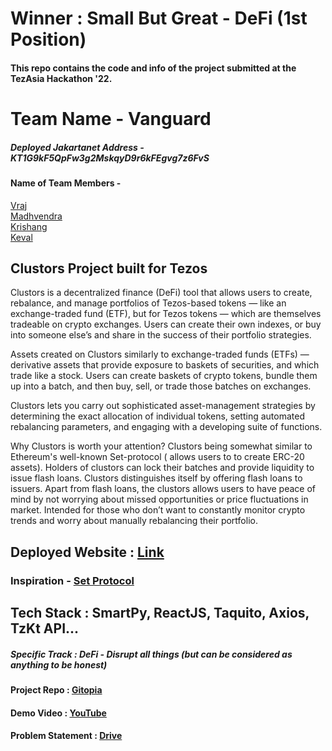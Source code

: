 # Winner : Small But Great - DeFi (1st Position)
#### This repo contains the code and info of the project submitted at the TezAsia Hackathon '22.

# Team Name - Vanguard
##### Deployed Jakartanet Address - KT1G9kF5QpFw3g2MskqyD9r6kFEgvg7z6FvS

#### Name of Team Members - 
[Vraj](https://twitter.com/notdguynxtdoor?t=avGTPjKqFMZIyLPaPegRAA&s=08) <br/>
[Madhvendra](https://twitter.com/Maddy00065?t=_8sD8r8OFzjLGPXNrglWYw&s=08) <br/>
[Krishang](https://twitter.com/krishang_shah16?t=pPQLWOXltS-I5zI3-p0G6A&s=08) <br/>
[Keval](https://twitter.com/NotOnlyJustOnly?t=tzIhuWodRyEZmEvfc7JV_A&s=08) <br/>

## Clustors Project built for Tezos

Clustors is a decentralized finance (DeFi) tool that allows users to create, rebalance, and manage portfolios of Tezos-based tokens — like an exchange-traded fund (ETF), but for Tezos tokens — which are themselves tradeable on crypto exchanges. Users can create their own indexes, or buy into someone else’s and share in the success of their portfolio strategies.

Assets created on Clustors similarly to exchange-traded funds (ETFs) — derivative assets that provide exposure to baskets of securities, and which trade like a stock. Users can create baskets of crypto tokens, bundle them up into a batch, and then buy, sell, or trade those  batches on exchanges.  

Clustors lets you carry out sophisticated asset-management strategies by determining the exact allocation of individual tokens, setting automated rebalancing parameters, and engaging with a developing suite of functions.

Why Clustors is worth your attention?
Clustors being somewhat similar to Ethereum's well-known Set-protocol ( allows users to to create ERC-20 assets). Holders of clustors can lock their batches and provide liquidity to issue flash loans. Clustors distinguishes itself by offering flash loans to issuers.
Apart from flash loans, the clustors allows users to have peace of mind by not worrying about missed opportunities  or price fluctuations in market. Intended for those who don’t want to constantly monitor crypto trends and worry about manually rebalancing their portfolio.

## Deployed Website : [Link](https://tezos-clustors.vercel.app/)

### Inspiration - [Set Protocol](https://www.setprotocol.com/?ref=cryptocurrencyjobs.co)

## Tech Stack : SmartPy, ReactJS, Taquito, Axios, TzKt API...

##### Specific Track : DeFi - Disrupt all things (but can be considered as anything to be honest)

#### Project Repo : [Gitopia](https://gitopia.com/gitopia1ckt4tjg3d8sw2rw3029jjlu79q3xpe23jf5pyf/tezos-clustors)

#### Demo Video : [YouTube](https://youtu.be/z2PKrpYB_xE)

#### Problem Statement : [Drive](https://docs.google.com/file/d/1Z7UVKLy0VowOCAzPp2onY7EqPf8fb_Tu/edit?usp=docslist_api&filetype=msword)
